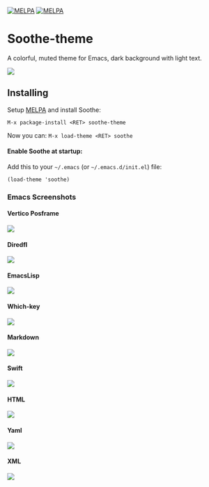 [![MELPA](http://stable.melpa.org/packages/soothe-theme-badge.svg)](http://stable.melpa.org/#/soothe-theme) [![MELPA](http://melpa.org/packages/soothe-theme-badge.svg)](http://melpa.org/#/soothe-theme)

# Soothe-theme

A colorful, muted theme for Emacs, dark background with light text. 

![](https://raw.githubusercontent.com/emacsfodder/emacs-soothe-theme/master/images/palette.svg)

## Installing

Setup [MELPA](http://melpa.org/#/getting-started) and install Soothe:

```
M-x package-install <RET> soothe-theme
```
    
Now you can: `M-x load-theme <RET> soothe`

#### Enable Soothe at startup:

Add this to your `~/.emacs` (or `~/.emacs.d/init.el`) file:

```
(load-theme 'soothe)
```

### Emacs Screenshots

#### Vertico Posframe

![](https://raw.githubusercontent.com/emacsfodder/emacs-soothe-theme/images/images/vertico-posframe.png)

#### Diredfl

![](https://raw.githubusercontent.com/emacsfodder/emacs-soothe-theme/images/images/diredfl.png)

#### EmacsLisp

![](https://raw.githubusercontent.com/emacsfodder/emacs-soothe-theme/images/images/emacs-lisp.png)

#### Which-key

![](https://raw.githubusercontent.com/emacsfodder/emacs-soothe-theme/images/images/html-which-key.png)

#### Markdown

![](https://raw.githubusercontent.com/emacsfodder/emacs-soothe-theme/images/images/markdown.png)

#### Swift

![](https://raw.githubusercontent.com/emacsfodder/emacs-soothe-theme/images/images/swift.png)

#### HTML

![](https://raw.githubusercontent.com/emacsfodder/emacs-soothe-theme/images/images/html.png)

#### Yaml

![](https://raw.githubusercontent.com/emacsfodder/emacs-soothe-theme/images/images/yml.png)

#### XML

![](https://raw.githubusercontent.com/emacsfodder/emacs-soothe-theme/images/images/xml.png)

